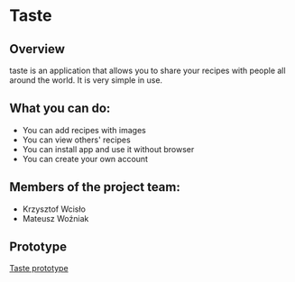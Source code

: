 # Taste 

## Overview
taste is an application that allows you to share your recipes with people all around the world.
It is very simple in use.

## What you can do:
 * You can add recipes with images
 * You can view others' recipes
 * You can install app and use it without browser
 * You can create your own account
 
 ## Members of the project team: 
 * Krzysztof Wcisło 
 * Mateusz Woźniak
 
 ## Prototype
 [Taste prototype](https://pr.to/RZW0NK/)
